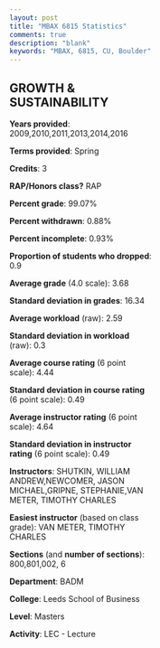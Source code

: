 ```yaml
---
layout: post
title: "MBAX 6815 Statistics"
comments: true
description: "blank"
keywords: "MBAX, 6815, CU, Boulder"
--- 
```

<head>
<script src="https://ajax.googleapis.com/ajax/libs/jquery/2.1.3/jquery.min.js"></script>
<script src="https://dl.dropboxusercontent.com/s/pc42nxpaw1ea4o9/highcharts.js?dl=0"></script>
<!-- <script src="../assets/js/highcharts.js"></script> -->
<style type="text/css">@font-face {
	font-family: "Bebas Neue";
	src: url(https://www.filehosting.org/file/details/544349/BebasNeue%20Regular.otf) format("opentype");
	}
	h1.Bebas { 
		font-family: "Bebas Neue", Verdana, Tahoma;
	}
</style>
</head>
<body>
	<div id="container" style="float: right; width: 45%; height: 88%; margin-left: 2.5%; margin-right: 2.5%;"></div>
	<script language="JavaScript">
		$(document).ready(function() {
		var chart = {type: 'column'};
		var title = {text: 'Grade Distribution'};
		var xAxis = {categories: ['A','B','C','D','F'],crosshair: true};
		var yAxis = {min: 0,title: {text: 'Percentage'}};
		var tooltip = {headerFormat: '<center><b><span style="font-size:20px">{point.key}</span></b></center>',
		               pointFormat: '<td style="padding:0"><b>{point.y:.1f}%</b></td>',
		               footerFormat: '</table>',shared: true,useHTML: true};
		var plotOptions = {column: {pointPadding: 0.0,borderWidth: 0}};  
		var credits = {enabled: false};var series= [{name: 'Percent',data: [72.48,26.61,0.92,0.0,0.0,]}];
		var json = {};
		json.chart = chart;
		json.title = title;
		json.tooltip = tooltip;
		json.xAxis = xAxis;
		json.yAxis = yAxis;  
		json.series = series;
		json.plotOptions = plotOptions;  
		json.credits = credits;
		$('#container').highcharts(json);
	});
	</script>
</body>
			   
## GROWTH & SUSTAINABILITY

**Years provided**: 2009,2010,2011,2013,2014,2016

**Terms provided**: Spring

**Credits**: 3

**RAP/Honors class?** RAP

**Percent grade**: 99.07%

**Percent withdrawn**: 0.88%

**Percent incomplete**: 0.93%

**Proportion of students who dropped**: 0.9

**Average grade** (4.0 scale): 3.68

**Standard deviation in grades**: 16.34

**Average workload** (raw): 2.59

**Standard deviation in workload** (raw): 0.3

**Average course rating** (6 point scale): 4.44

**Standard deviation in course rating** (6 point scale): 0.49

**Average instructor rating** (6 point scale): 4.64

**Standard deviation in instructor rating** (6 point scale): 0.49

**Instructors**: SHUTKIN, WILLIAM ANDREW,NEWCOMER, JASON MICHAEL,GRIPNE, STEPHANIE,VAN METER, TIMOTHY CHARLES

**Easiest instructor** (based on class grade): VAN METER, TIMOTHY CHARLES

**Sections** (and **number of sections**): 800,801,002, 6

**Department**: BADM

**College**: Leeds School of Business

**Level**: Masters

**Activity**: LEC - Lecture